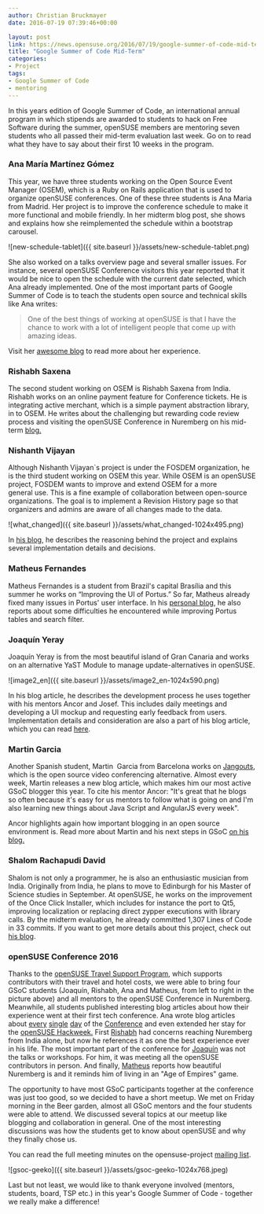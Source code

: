 ```yaml
---
author: Christian Bruckmayer
date: 2016-07-19 07:39:46+00:00

layout: post
link: https://news.opensuse.org/2016/07/19/google-summer-of-code-mid-term/
title: "Google Summer of Code Mid-Term"
categories:
- Project
tags:
- Google Summer of Code
- mentoring
---
```





In this years edition of Google Summer of Code, an international annual program in which stipends are awarded to students to hack on Free Software during the summer, openSUSE members are mentoring seven students who all passed their mid-term evaluation last week. Go on to read what they have to say about their first 10 weeks in the program.


### Ana María Martínez Gómez


This year, we have three students working on the Open Source Event Manager (OSEM), which is a Ruby on Rails application that is used to organize openSUSE conferences. One of these three students is Ana Maria from Madrid. Her project is to improve the conference schedule to make it more functional and mobile friendly. In her midterm blog post, she shows and explains how she reimplemented the schedule within a bootstrap carousel.

![new-schedule-tablet]({{ site.baseurl }}/assets/new-schedule-tablet.png)

She also worked on a talks overview page and several smaller issues. For instance, several openSUSE Conference visitors this year reported that it would be nice to open the schedule with the current date selected, which Ana already implemented. One of the most important parts of Google Summer of Code is to teach the students open source and technical skills like Ana writes:
<!-- more -->


<blockquote>One of the best things of working at openSUSE is that I have the chance to work with a lot of intelligent people that come up with amazing ideas.</blockquote>


Visit her [awesome blog](https://gsocwithopensuse.wordpress.com/) to read more about her experience.


### Rishabh Saxena


The second student working on OSEM is Rishabh Saxena from India. Rishabh works on an online payment feature for Conference tickets. He is integrating active merchant, which is a simple payment abstraction library, in to OSEM. He writes about the challenging but rewarding code review process and visiting the openSUSE Conference in Nuremberg on his mid-term [blog.](https://rishabhstr.wordpress.com/2016/07/06/opensuse-osem-gsoc-16-midterm-evaluations/)


### Nishanth Vijayan


Although Nishanth Vijayan`s project is under the FOSDEM organization, he is the third student working on OSEM this year. While OSEM is an openSUSE project, FOSDEM wants to improve and extend OSEM for a more general use. This is a fine example of collaboration between open-source organizations. The goal is to implement a Revision History page so that organizers and admins are aware of all changes made to the data.

![what_changed]({{ site.baseurl }}/assets/what_changed-1024x495.png)

In [his blog](https://nishanthvijayan.github.io/gsoc-midterm-update), he describes the reasoning behind the project and explains several implementation details and decisions.


### Matheus Fernandes


Matheus Fernandes is a student from Brazil's capital Brasília and this summer he works on “Improving the UI of Portus.” So far, Matheus already fixed many issues in Portus' user interface. In his [personal blog](http://msfernandes.github.io/blog/2016/06/30/Midterm-evaluation), he also reports about some difficulties he encountered while improving Portus tables and search filter.


### Joaquín Yeray


Joaquín Yeray is from the most beautiful island of Gran Canaria and works on an alternative YaST Module to manage update-alternatives in openSUSE.

![image2_en]({{ site.baseurl }}/assets/image2_en-1024x590.png)

In his blog article, he describes the development process he uses together with his mentors Ancor and Josef. This includes daily meetings and developing a UI mockup and requesting early feedback from users. Implementation details and consideration are also a part of his blog article, which you can read [here](https://joaquinyeray.me/2016/07/01/an-initial-version-of-gsoc-project/).


### Martin Garcia


Another Spanish student, Martin  Garcia from Barcelona works on [Jangouts](https://github.com/jangouts/jangouts), which is the open source video conferencing alternative. Almost every week, Martin releases a new blog article, which makes him our most active GSoC blogger this year. To cite his mentor Ancor: "It's great that he blogs so often because it's easy for us mentors to follow what is going on and I'm also learning new things about Java Script and AngularJS every week".

Ancor highlights again how important blogging in an open source environment is. Read more about Martin and his next steps in GSoC [on his blog.](https://thingsofgeek.com/2016/06/29/midterm.html)


### Shalom Rachapudi David


Shalom is not only a programmer, he is also an enthusiastic musician from India. Originally from India, he plans to move to Edinburgh for his Master of Science studies in September. At openSUSE, he works on the improvement of the Once Click Installer, which includes for instance the port to Qt5, improving localization or replacing direct zypper executions with library calls. By the midterm evaluation, he already committed 1,307 Lines of Code in 33 commits. If you want to get more details about this project, check out [his blog](https://shalom7blog.wordpress.com/2016/06/24/put-succinctly-everything/).


### openSUSE Conference 2016


Thanks to the [openSUSE Travel Support Program](https://en.opensuse.org/openSUSE:Travel_Support_Program), which supports contributors with their travel and hotel costs, we were able to bring four GSoC students (Joaquín, Rishabh, Ana and Matheus, from left to right in the picture above) and all mentors to the openSUSE Conference in Nuremberg. Meanwhile, all students published interesting blog articles about how their experience went at their first tech conference. Ana wrote blog articles about [every](https://gsocwithopensuse.wordpress.com/2016/07/01/going-to-nuremberg-to-attend-osc16/) [single](https://gsocwithopensuse.wordpress.com/2016/07/03/second-day-of-the-conference/) [day](https://gsocwithopensuse.wordpress.com/2016/07/06/third-day-of-the-conference/) of the [Conference](https://gsocwithopensuse.wordpress.com/2016/07/08/last-part-of-the-conference/) and even extended her stay for the [openSUSE Hackweek.](https://gsocwithopensuse.wordpress.com/2016/07/09/hack-week/) First [Rishabh](https://rishabhstr.wordpress.com/2016/07/02/opensuse-conference-16nuremberg/) had concerns reaching Nuremberg from India alone, but now he references it as one the best experience ever in his life. The most important part of the conference for [Joaquín](https://joaquinyeray.me/2016/07/15/opensuse-conference-2016/) was not the talks or workshops. For him, it was meeting all the openSUSE contributors in person. And finally, [Matheus](http://msfernandes.github.io/blog/2016/07/04/oSC16-1) reports how beautiful Nuremberg is and it reminds him of living in an "Age of Empires" game.

The opportunity to have most GSoC participants together at the conference was just too good, so we decided to have a short meetup. We met on Friday morning in the Beer garden, almost all GSoC mentors and the four students were able to attend. We discussed several topics at our meetup like blogging and collaboration in general. One of the most interesting discussions was how the students get to know about openSUSE and why they finally chose us.


You can read the full meeting minutes on the opensuse-project [mailing list](https://lists.opensuse.org/opensuse-project/2016-07/msg00002.html).

![gsoc-geeko]({{ site.baseurl }}/assets/gsoc-geeko-1024x768.jpeg)

Last but not least, we would like to thank everyone involved (mentors, students, board, TSP etc.) in this year's Google Summer of Code - together we really make a difference!



		
